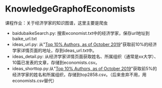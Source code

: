 # KnowledgeGraphofEconomists
课程作业：关于经济学家的知识图谱，这里主要是爬虫

- baidubaikeSearch.py: 搜索economist.txt中的经济学家，保存url地址到baike_url.txt
- ideas_url.py: 从"[Top 10% Authors, as of October 2019](https://ideas.repec.org/top/top.person.all.html)"获取前10%的经济学家详情页面的地址，存到ideas_url.txt中。
- ideas_detail.py: 从经济学家详情页面获取姓名、所属组织（通常是xx大学）、10篇已发表的文章，存储到economists.csv。
- ideas_shorttop.py:从"[Top 10% Authors, as of October 2019](https://ideas.repec.org/top/top.person.all.html)"获取前5%的经济学家的姓名和所属组织，存储到top2858.csv。（后来舍弃不用，用economists.csv替代）
